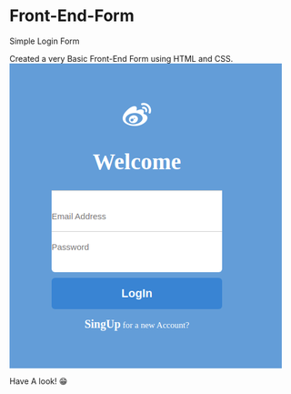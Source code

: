 # Front-End-Form
Simple Login Form

Created a very Basic Front-End Form using HTML and CSS.
<img align="center" src="Screenshot from 2021-09-11 19-03-37.png" alt="Image">
<p>Have A look! 😁 </p>
